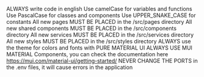 ALWAYS write code in english
Use camelCase for variables and functions
Use PascalCase for classes and components
Use UPPER_SNAKE_CASE for constants
All new pages MUST BE PLACED in the /src/pages directory
All new shared components MUST BE PLACED in the /src/components directory
All new services MUST BE PLACED in the /src/services directory
All new styles MUST BE PLACED in the /src/styles directory
ALWAYS use the theme for colors and fonts with PURE MATERIAL UI
ALWAYS USE MUI MATERIAL Components, you can check the documentation here https://mui.com/material-ui/getting-started/
NEVER CHANGE THE PORTS in the .env files, it will cause errors in the application